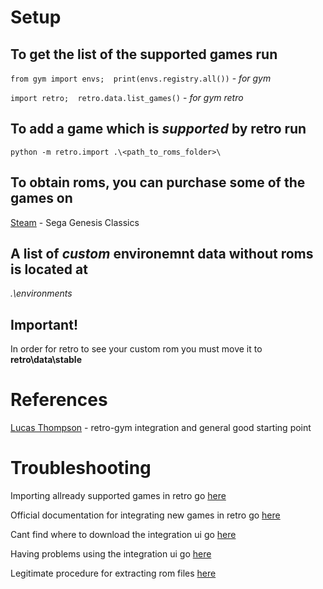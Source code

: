 # Setup

## To get the list of the supported games run

`from gym import envs; 
print(envs.registry.all())` - *for gym*

`import retro; 
retro.data.list_games()` - *for gym retro*

## To add a game which is *supported* by retro run

`python -m retro.import .\<path_to_roms_folder>\`

## To obtain roms, you can purchase some of the games on 
[Steam](https://store.steampowered.com/agecheck/app/34270/) - Sega Genesis Classics

## A list of *custom* environemnt data without roms is located at

*.\environments*

## Important!
In order for retro to see your custom rom you must move it to **retro\data\stable**

# References

[Lucas Thompson](https://www.youtube.com/channel/UCLA_tAh0hX9bjl6DfCe9OLw) - 
retro-gym integration and general good starting point

# Troubleshooting
Importing allready supported games in retro go 
[here](https://github.com/openai/retro/issues/53)

Official documentation for integrating new games in retro go
[here](https://retro.readthedocs.io/en/latest/integration.html)

Cant find where to download the integration ui go 
[here](https://retro.readthedocs.io/en/latest/integration.html#the-integration-ui)

Having problems using the integration ui go
[here](https://github.com/openai/retro/issues/159)

Legitimate procedure for extracting rom files
[here](https://www.retrogameboards.com/t/the-ripping-thread-how-to-build-your-own-legit-retro-rom-library/98)

